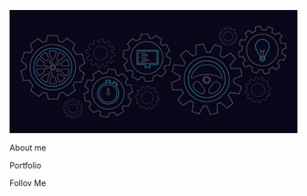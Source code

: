 ![Header](https://github.com/EdilovWork/edilovwork/blob/main/assets/1_LgsTWspWc6t6u3L7BBMvPw.jpeg)

About me 

Portfolio

Follov Me 